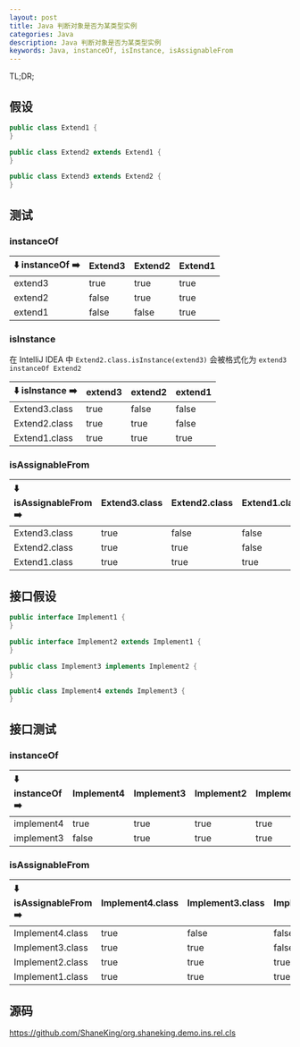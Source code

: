 ```yaml
---
layout: post
title: Java 判断对象是否为某类型实例
categories: Java
description: Java 判断对象是否为某类型实例
keywords: Java, instanceOf, isInstance, isAssignableFrom
---
```



TL;DR;

## 假设
```java
public class Extend1 {
}

public class Extend2 extends Extend1 {
}

public class Extend3 extends Extend2 {
}
```

## 测试
### instanceOf

| ⬇️ instanceOf ➡️ | Extend3 | Extend2 | Extend1 |
| :-------------- | :------ | :------ | :------ |
| extend3         | true    | true    | true    |
| extend2         | false   | true    | true    |
| extend1         | false   | false   | true    |

### isInstance
在 IntelliJ IDEA 中 `Extend2.class.isInstance(extend3)` 会被格式化为 `extend3 instanceOf Extend2`

| ⬇️ isInstance ➡️ | extend3 | extend2 | extend1 |
| :-------------- | :------ | :------ | :------ |
| Extend3.class   | true    | false   | false   |
| Extend2.class   | true    | true    | false   |
| Extend1.class   | true    | true    | true    |

### isAssignableFrom

| ⬇️ isAssignableFrom ➡️ | Extend3.class | Extend2.class | Extend1.class |
| :-------------------- | :------------ | :------------ | :------------ |
| Extend3.class         | true          | false         | false         |
| Extend2.class         | true          | true          | false         |
| Extend1.class         | true          | true          | true          |

## 接口假设
```java
public interface Implement1 {
}

public interface Implement2 extends Implement1 {
}

public class Implement3 implements Implement2 {
}

public class Implement4 extends Implement3 {
}
```
## 接口测试
### instanceOf

| ⬇️ instanceOf ➡️ | Implement4 | Implement3 | Implement2 | Implement1 |
| :-------------- | :--------- | :--------- | :--------- | :--------- |
| implement4      | true       | true       | true       | true       |
| implement3      | false      | true       | true       | true       |

### isAssignableFrom

| ⬇️ isAssignableFrom ➡️ | Implement4.class | Implement3.class | Implement2.class | Implement1.class |
| :-------------------- | :--------------- | :--------------- | :--------------- | :--------------- |
| Implement4.class      | true             | false            | false            | false            |
| Implement3.class      | true             | true             | false            | false            |
| Implement2.class      | true             | true             | true             | false            |
| Implement1.class      | true             | true             | true             | true             |

## 源码
<https://github.com/ShaneKing/org.shaneking.demo.ins.rel.cls>
